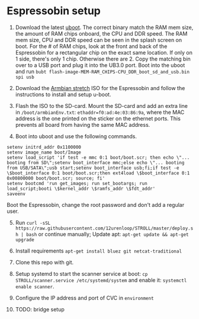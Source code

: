 # Espressobin setup

1. Download the latest [uboot](https://dl.armbian.com/espressobin/u-boot/). 
The correct binary match the RAM mem size, the amount of RAM chips onboard, the CPU and DDR speed.
The RAM mem size, CPU and DDR speed can be seen in the splash screen on boot.
For the # of RAM chips, look at the front and back of the Espressobin for a rectangular chip on the exact same location.
If only on 1 side, there's only 1 chip. Otherwise there are 2.
Copy the matching bin over to a USB port and plug it into the UB3.0 port. Boot into the uboot and run `bubt flash-image-MEM-RAM_CHIPS-CPU_DDR_boot_sd_and_usb.bin spi usb`

2. Download the [Armbian stretch](https://www.armbian.com/espressobin/)
ISO for the Espressobin and follow the instructions to install and setup u-boot.

3. Flash the ISO to the SD-card. Mount the SD-card and add an extra line in
`/boot/armbianEnv.txt`: `ethaddr=f0:ad:4e:03:86:9a`, where the MAC address is the
one printed on the sticker on the ethernet ports. This prevents all board from
having the same MAC address.

4. Boot into uboot and use the following commands.
```
setenv initrd_addr 0x1100000
setenv image_name boot/Image
setenv load_script 'if test -e mmc 0:1 boot/boot.scr; then echo \"... booting from SD\";setenv boot_interface mmc;else echo \"... booting from USB/SATA\";usb start;setenv boot_interface usb;fi;if test -e \$boot_interface 0:1 boot/boot.scr;then ext4load \$boot_interface 0:1 0x00800000 boot/boot.scr; source; fi'
setenv bootcmd 'run get_images; run set_bootargs; run load_script;booti \$kernel_addr \$ramfs_addr \$fdt_addr'
saveenv
```
Boot the Espressobin, change the root password and don't add a regular user.

5. Run `curl -sSL https://raw.githubusercontent.com/12urenloop/STROLL/master/deploy.sh | bash` or continue manually; Update apt: `apt-get update && apt-get upgrade`

6. Install requirements `apt-get install bluez git netcat-traditional`

7. Clone this repo with git.

8. Setup systemd to start the scanner service at boot: `cp STROLL/scanner.service /etc/systemd/system`
 and enable it: `systemctl enable scanner`.

9. Configure the IP address and port of CVC in `environment`

10. TODO: bridge setup
